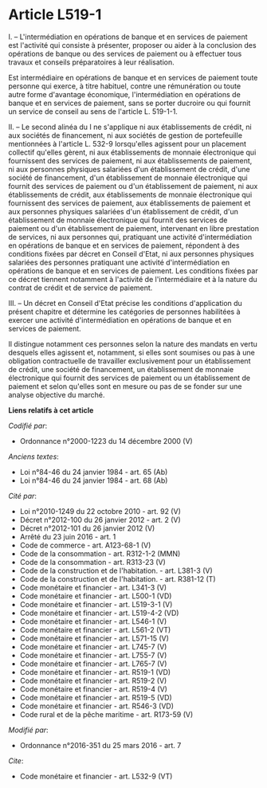 # Article L519-1

I. – L'intermédiation en opérations de banque et en services de paiement est l'activité qui consiste à présenter, proposer ou
aider à la conclusion des opérations de banque ou des services de paiement ou à effectuer tous travaux et conseils
préparatoires à leur réalisation. 

Est intermédiaire en opérations de banque et en services de paiement toute personne qui exerce, à titre habituel, contre une
rémunération ou toute autre forme d'avantage économique, l'intermédiation en opérations de banque et en services de paiement,
sans se porter ducroire ou qui fournit un service de conseil au sens de l'article L. 519-1-1. 

II. – Le second alinéa du I ne s'applique ni aux établissements de crédit, ni aux sociétés de financement, ni aux sociétés de
gestion de portefeuille mentionnées à l'article L. 532-9 lorsqu'elles agissent pour un placement collectif qu'elles gèrent,
ni aux établissements de monnaie électronique qui fournissent des services de paiement, ni aux établissements de paiement, ni
aux personnes physiques salariées d'un établissement de crédit, d'une société de financement, d'un établissement de monnaie
électronique qui fournit des services de paiement ou d'un établissement de paiement, ni aux établissements de crédit, aux
établissements de monnaie électronique qui fournissent des services de paiement, aux établissements de paiement et aux
personnes physiques salariées d'un établissement de crédit, d'un établissement de monnaie électronique qui fournit des
services de paiement ou d'un établissement de paiement, intervenant en libre prestation de services, ni aux personnes qui,
pratiquant une activité d'intermédiation en opérations de banque et en services de paiement, répondent à des conditions
fixées par décret en Conseil d'Etat, ni aux personnes physiques salariées des personnes pratiquant une activité
d'intermédiation en opérations de banque et en services de paiement. Les conditions fixées par ce décret tiennent notamment à
l'activité de l'intermédiaire et à la nature du contrat de crédit et de service de paiement. 

III. – Un décret en Conseil d'Etat précise les conditions d'application du présent chapitre et détermine les catégories de
personnes habilitées à exercer une activité d'intermédiation en opérations de banque et en services de paiement. 

Il distingue notamment ces personnes selon la nature des mandats en vertu desquels elles agissent et, notamment, si elles
sont soumises ou pas à une obligation contractuelle de travailler exclusivement pour un établissement de crédit, une société
de financement, un établissement de monnaie électronique qui fournit des services de paiement ou un établissement de paiement
et selon qu'elles sont en mesure ou pas de se fonder sur une analyse objective du marché.

**Liens relatifs à cet article**

_Codifié par_:

  - Ordonnance n°2000-1223 du 14 décembre 2000 (V)

_Anciens textes_:

  - Loi n°84-46 du 24 janvier 1984 - art. 65 (Ab)
  - Loi n°84-46 du 24 janvier 1984 - art. 68 (Ab)

_Cité par_:

  - Loi n°2010-1249 du 22 octobre 2010 - art. 92 (V)
  - Décret n°2012-100 du 26 janvier 2012 - art. 2 (V)
  - Décret n°2012-101 du 26 janvier 2012 (V)
  - Arrêté du 23 juin 2016 - art. 1
  - Code de commerce - art. A123-68-1 (V)
  - Code de la consommation - art. R312-1-2 (MMN)
  - Code de la consommation - art. R313-23 (V)
  - Code de la construction et de l'habitation. - art. L381-3 (V)
  - Code de la construction et de l'habitation. - art. R381-12 (T)
  - Code monétaire et financier - art. L341-3 (V)
  - Code monétaire et financier - art. L500-1 (VD)
  - Code monétaire et financier - art. L519-3-1 (V)
  - Code monétaire et financier - art. L519-4-2 (VD)
  - Code monétaire et financier - art. L546-1 (V)
  - Code monétaire et financier - art. L561-2 (VT)
  - Code monétaire et financier - art. L571-15 (V)
  - Code monétaire et financier - art. L745-7 (V)
  - Code monétaire et financier - art. L755-7 (V)
  - Code monétaire et financier - art. L765-7 (V)
  - Code monétaire et financier - art. R519-1 (VD)
  - Code monétaire et financier - art. R519-2 (V)
  - Code monétaire et financier - art. R519-4 (V)
  - Code monétaire et financier - art. R519-5 (VD)
  - Code monétaire et financier - art. R546-3 (VD)
  - Code rural et de la pêche maritime - art. R173-59 (V)

_Modifié par_:

  - Ordonnance n°2016-351 du 25 mars 2016 - art. 7

_Cite_:

  - Code monétaire et financier - art. L532-9 (VT)
